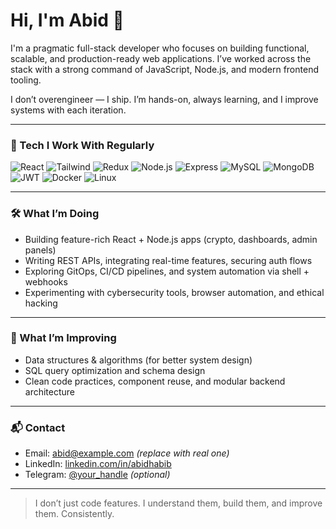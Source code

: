 # Hi, I'm Abid 👋

I'm a pragmatic full-stack developer who focuses on building functional, scalable, and production-ready web applications. I’ve worked across the stack with a strong command of JavaScript, Node.js, and modern frontend tooling.

I don’t overengineer — I ship. I’m hands-on, always learning, and I improve systems with each iteration.

---

### 🔧 Tech I Work With Regularly

<p>
  <img alt="React" src="https://img.shields.io/badge/-React-45b8d8?style=flat-square&logo=react&logoColor=white" />
  <img alt="Tailwind" src="https://img.shields.io/badge/-Tailwind_CSS-38B2AC?style=flat-square&logo=tailwind-css&logoColor=white" />
  <img alt="Redux" src="https://img.shields.io/badge/-Redux-764ABC?style=flat-square&logo=redux&logoColor=white" />
  <img alt="Node.js" src="https://img.shields.io/badge/-Node.js-43853d?style=flat-square&logo=node.js&logoColor=white" />
  <img alt="Express" src="https://img.shields.io/badge/-Express-000000?style=flat-square&logo=express&logoColor=white" />
  <img alt="MySQL" src="https://img.shields.io/badge/-MySQL-4479A1?style=flat-square&logo=mysql&logoColor=white" />
  <img alt="MongoDB" src="https://img.shields.io/badge/-MongoDB-13aa52?style=flat-square&logo=mongodb&logoColor=white" />
  <img alt="JWT" src="https://img.shields.io/badge/-JWT-000000?style=flat-square&logo=jsonwebtokens&logoColor=white" />
  <img alt="Docker" src="https://img.shields.io/badge/-Docker-2496ED?style=flat-square&logo=docker&logoColor=white" />
  <img alt="Linux" src="https://img.shields.io/badge/-Linux-FCC624?style=flat-square&logo=linux&logoColor=black" />
</p>

---

### 🛠️ What I’m Doing

- Building feature-rich React + Node.js apps (crypto, dashboards, admin panels)
- Writing REST APIs, integrating real-time features, securing auth flows
- Exploring GitOps, CI/CD pipelines, and system automation via shell + webhooks
- Experimenting with cybersecurity tools, browser automation, and ethical hacking

---

### 🧩 What I’m Improving

- Data structures & algorithms (for better system design)
- SQL query optimization and schema design
- Clean code practices, component reuse, and modular backend architecture

---

### 📬 Contact

- Email: abid@example.com *(replace with real one)*
- LinkedIn: [linkedin.com/in/abidhabib](https://linkedin.com/in/abidhabib)
- Telegram: [@your_handle](#) *(optional)*

---

> I don’t just code features. I understand them, build them, and improve them. Consistently.
